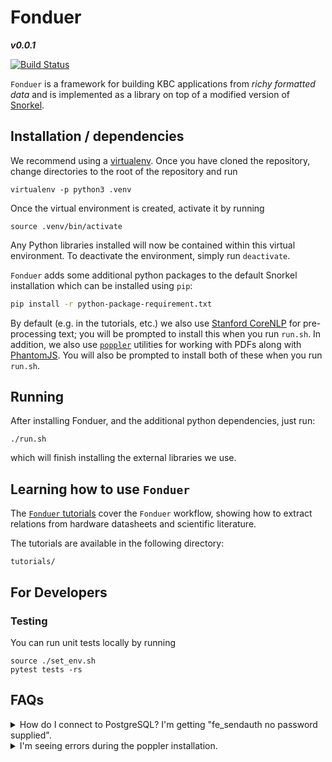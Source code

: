 # Fonduer

**_v0.0.1_**

[![Build Status](https://travis-ci.com/SenWu/fonduer.svg?token=3mETsMEqfcpP23yhpsr4&branch=master)](https://travis-ci.com/SenWu/fonduer)

`Fonduer` is a framework for building KBC applications from _richy formatted
data_ and is implemented as a library on top of a modified version of
[Snorkel](https://hazyresearch.github.io/snorkel/).

## Installation / dependencies

We recommend using a [virtualenv](https://virtualenv.pypa.io/en/stable/). Once
you have cloned the repository, change directories to the root of the repository
and run

```
virtualenv -p python3 .venv
```

Once the virtual environment is created, activate it by running

```
source .venv/bin/activate
```

Any Python libraries installed will now be contained within this virtual environment.
To deactivate the environment, simply run `deactivate`.

`Fonduer` adds some additional python packages to the default Snorkel
installation which can be installed using `pip`:

```bash
pip install -r python-package-requirement.txt
```

By default (e.g. in the tutorials, etc.) we also use [Stanford
CoreNLP](http://stanfordnlp.github.io/CoreNLP/) for pre-processing text; you
will be prompted to install this when you run `run.sh`. In addition, we also
use [`poppler`](https://poppler.freedesktop.org/) utilities for working with
PDFs along with [PhantomJS](http://phantomjs.org/). You will also be prompted
to install both of these when you run `run.sh`.

## Running

After installing Fonduer, and the additional python dependencies, just run:

```
./run.sh
```

which will finish installing the external libraries we use.

## Learning how to use `Fonduer`

The [`Fonduer`
tutorials](https://github.com/SenWu/fonduer/tree/master/tutorials) cover the
`Fonduer` workflow, showing how to extract relations from hardware datasheets
and scientific literature.

The tutorials are available in the following directory:

```
tutorials/
```

## For Developers

### Testing

You can run unit tests locally by running

```
source ./set_env.sh
pytest tests -rs
```

## FAQs

<details><summary>How do I connect to PostgreSQL? I'm getting "fe_sendauth no
password supplied".</summary><br>

There are [four main
ways](https://dba.stackexchange.com/questions/14740/how-to-use-psql-with-no-password-prompt)
to deal with entering passwords when you connect to your PostgreSQL database:

1. Set the `PGPASSWORD` environment variable
   ```
   PGPASSWORD=<pass> psql -h <host> -U <user>
   ```
2. Using a [.pgpass file to store the
   password](http://www.postgresql.org/docs/current/static/libpq-pgpass.html).
3. Setting the users to [trust
   authentication](https://www.postgresql.org/docs/current/static/auth-methods.html#AUTH-TRUST)
   in the pg_hba.conf file. This makes local development easy, but probably
   isn't suitable for multiuser environments. You can find your hba file
   location by running `psql`, then querying
   ```
   SHOW hba_file;
   ```
4. Put the username and password in the connection URI:
   ```
   postgres://user:pw@localhost:5432/...
   ```

</details>

<details><summary>I'm seeing errors during the poppler
installation.</summary><br>

You may run into errors that look like this:

```
checking for FONTCONFIG... no
configure: error: in `/home/lwhsiao/repos/fonduer/poppler':
configure: error: The pkg-config script could not be found or is too old.  Make
sure it is in your PATH or set the PKG_CONFIG environment variable to the full
path to pkg-config.
```

or this:

```
checking for FONTCONFIG... no
configure: error: Package requirements (fontconfig >= 2.0.0) were not met:

No package 'fontconfig' found

Consider adjusting the PKG_CONFIG_PATH environment variable if you
installed software in a non-standard prefix.
```

Fear not. You just need to make sure these packages are installed:

```
sudo apt-get install pkg-config libfontconfig1-dev
```

</details>
